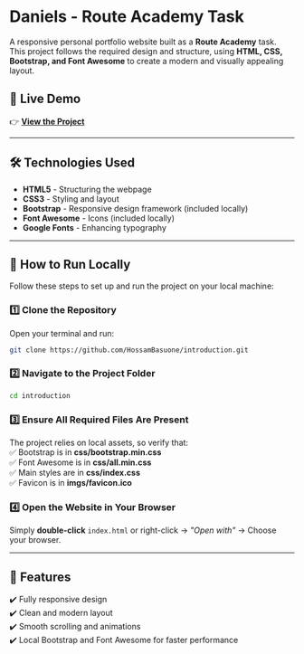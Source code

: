 # **Daniels - Route Academy Task**  

A responsive personal portfolio website built as a **Route Academy** task. This project follows the required design and structure, using **HTML, CSS, Bootstrap, and Font Awesome** to create a modern and visually appealing layout.  

## 🔗 **Live Demo**  
👉 **[View the Project](https://hossambasuone.github.io/introduction/)**  

---

## 🛠 **Technologies Used**  
- **HTML5** - Structuring the webpage  
- **CSS3** - Styling and layout  
- **Bootstrap** - Responsive design framework (included locally)  
- **Font Awesome** - Icons (included locally)  
- **Google Fonts** - Enhancing typography  

---

## 🚀 **How to Run Locally**  

Follow these steps to set up and run the project on your local machine:  

### 1️⃣ **Clone the Repository**  
Open your terminal and run:  
```sh
git clone https://github.com/HossamBasuone/introduction.git
```

### 2️⃣ **Navigate to the Project Folder**  
```sh
cd introduction
```

### 3️⃣ **Ensure All Required Files Are Present**  
The project relies on local assets, so verify that:  
✅ Bootstrap is in **css/bootstrap.min.css**  
✅ Font Awesome is in **css/all.min.css**  
✅ Main styles are in **css/index.css**  
✅ Favicon is in **imgs/favicon.ico**  

### 4️⃣ **Open the Website in Your Browser**  
Simply **double-click** `index.html` or right-click → _"Open with"_ → Choose your browser.  

---

## 📌 **Features**  
✔️ Fully responsive design  
✔️ Clean and modern layout  
✔️ Smooth scrolling and animations  
✔️ Local Bootstrap and Font Awesome for faster performance  
